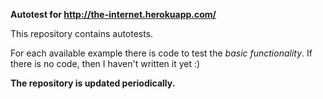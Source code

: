 **Autotest for http://the-internet.herokuapp.com/**

This repository contains autotests.

For each available example there is code to test the *basic functionality*. If there is no code, then I haven't written it yet :)

**The repository is updated periodically.**
